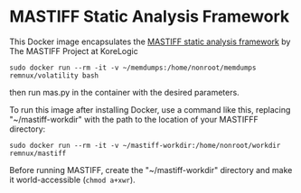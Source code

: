 # MASTIFF Static Analysis Framework 

This Docker image encapsulates the [MASTIFF static analysis framework][1] by The MASTIFF Project at KoreLogic

    sudo docker run --rm -it -v ~/memdumps:/home/nonroot/memdumps remnux/volatility bash

then run mas.py in the container with the desired parameters.

To run this image after installing Docker, use a command like this, replacing "~/mastiff-workdir"  with the path to the location of your MASTIFFF directory:

    sudo docker run --rm -it -v ~/mastiff-workdir:/home/nonroot/workdir remnux/mastiff

Before running MASTIFF, create the  "~/mastiff-workdir" directory and make it world-accessible (`chmod a+xwr`).

  [1]: https://github.com/KoreLogicSecurity/mastiff
